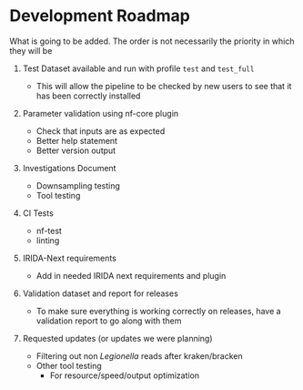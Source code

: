 # Development Roadmap
What is going to be added. The order is not necessarily the priority in which they will be

1. Test Dataset available and run with profile `test` and `test_full`
    - This will allow the pipeline to be checked by new users to see that it has been correctly installed

2. Parameter validation using nf-core plugin
    - Check that inputs are as expected
    - Better help statement
    - Better version output

3. Investigations Document
    - Downsampling testing
    - Tool testing

4. CI Tests
    - nf-test
    - linting

5. IRIDA-Next requirements
    - Add in needed IRIDA next requirements and plugin

6. Validation dataset and report for releases
    - To make sure everything is working correctly on releases, have a validation report to go along with them

7. Requested updates (or updates we were planning)
    - Filtering out non *Legionella* reads after kraken/bracken
    - Other tool testing
        - For resource/speed/output optimization
